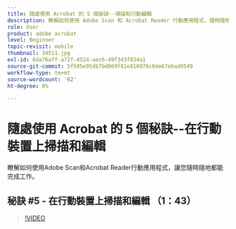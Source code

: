 ```yaml
---
title: 隨處使用 Acrobat 的 5 個秘訣--掃描和行動編輯
description: 瞭解如何使用 Adobe Scan 和 Acrobat Reader 行動應用程式，隨時隨地完成工作
role: User
product: adobe acrobat
level: Beginner
topic-revisit: mobile
thumbnail: 34511.jpg
exl-id: 6da76aff-a72f-4524-aec6-49f343f834a1
source-git-commit: 5f505e95db7bd069f81e810978c8de67ebad0549
workflow-type: tm+mt
source-wordcount: '62'
ht-degree: 0%

---
```


# 隨處使用 Acrobat 的 5 個秘訣--在行動裝置上掃描和編輯

瞭解如何使用Adobe Scan和Acrobat Reader行動應用程式，讓您隨時隨地都能完成工作。

## 秘訣 #5 - 在行動裝置上掃描和編輯 （1：43）

>[!VIDEO](https://video.tv.adobe.com/v/34511?hidetitle=true)
